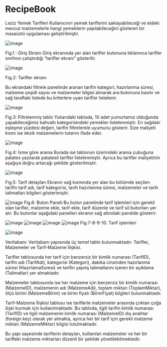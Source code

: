 # RecipeBook
 Leziz Yemek Tarifleri
Kullanıcının yemek tariflerini saklayabileceği ve eldeki mevcut malzemelerle hangi yemeklerin yapılabileceğini gösteren bir masaüstü uygulaması geliştirilmiştir. 

![image](https://github.com/user-attachments/assets/bc903cb7-0409-4629-be85-ff699045016f)

Fig.1 : Giriş Ekranı
Giriş ekranında yer alan tarifler butonuna tıklanınca tarifler sınıfının çalıştırdığı “tarifler ekranı” gösterilir.

![image](https://github.com/user-attachments/assets/4ca64145-e539-498b-a6a0-e220cf5aa21b)

Fig.2: Tarifler ekranı

Bu ekrandaki filtrele panelinde aranan tarifin kategori, hazırlanma süresi, malzeme çeşidi sayısı ve malzemeler bilgisi alınarak ara butonuna basılır ve sağ taraftaki listede bu kriterlere uyan tarifler listelenir.


![image](https://github.com/user-attachments/assets/7f0841da-76c8-4f7b-b011-83228089688b)

Fig.3: Filtrelenmiş tablo
Yukarıdaki tabloda, 10 adet yumurtamız olduğunda yapabileceğimiz kahvaltı kategorisindeki yemekler listelenmiştir. En sağdaki eşleşme yüzdesi değeri, tarifin filtrelerele uyumunu gösterir. Size maliyeti kısmı ise eksik malzemelerin tutarını ifade eder. 

![image](https://github.com/user-attachments/assets/a90f4c1f-b5d4-4590-b2f3-e7d3246b659c)

Fig.4: İsme göre arama
Burada ise tablonun üzerindeki arama çubuğuna patates yazılarak patatesli tarifler listelenmiştir. Ayrıca bu tarifler maliyetinin aşağıya doğru artacağı şekilde gösterilmiştir.

![image](https://github.com/user-attachments/assets/9575f392-c3bc-4195-a4e6-3e779b83e016)

Fig.5: Tarif detayları
Ekranın sağ kısmında yer alan bu bölümde seçilen tarifin tarif adı, tarif kategorisi, tarih hazırlanma süresi, malzemeler ve tarih talimatları bilgileri gösterimiştir.

![image](https://github.com/user-attachments/assets/cd6d082b-ee18-475c-bfdf-073165de6f3e)
Fig.6: Buton Paneli
Bu buton panelinde tarif işlemleri için gerekli olan tarifler, malzeme ekle, tarif ekle, tarif düzenle ve tarif sil butonları yer alır. Bu butonlar aşağıdaki panelleri ekranın sağ altındaki panelde gösterir:


![image](https://github.com/user-attachments/assets/14f52493-2db0-4055-926a-20fadfe3397b)
![image](https://github.com/user-attachments/assets/29d14008-7b1c-4c02-8ea6-cc8970620fea)
![image](https://github.com/user-attachments/assets/528dd7bf-87e0-46ae-9277-ab5be79aa497)
![image](https://github.com/user-attachments/assets/9b82bac1-c958-4c36-b537-2b985996bb40)
Fig.7-8-9-10. Tarif işlemleri

![image](https://github.com/user-attachments/assets/56a42958-f499-486a-8f6a-8f1974c385ab)

Veritabanı:
Veritabanı yapısında üç temel tablo bulunmaktadır: Tarifler, Malzemeler ve Tarif-Malzeme İlişkisi. 

Tarifler tablosunda her tarif için benzersiz bir kimlik numarası (TarifID), tarifin adı (TarifAdi), kategorisi (Kategori), dakika cinsinden hazırlanma süresi (HazırlamaSuresi) ve tarifin yapılış talimatlarını içeren bir açıklama (Talimatlar) yer almaktadır. 

Malzemeler tablosunda ise her malzeme için benzersiz bir kimlik numarası (MalzemeID), malzemenin adı (MalzemeAdi), toplam miktarı (ToplamMiktar), ölçü birimi (MalzemeBirim) ve birim fiyatı (BirimFiyat) bilgileri bulunmaktadır. 

Tarif-Malzeme İlişkisi tablosu ise tariflerle malzemeler arasında çoktan çoğa ilişki kurmak için kullanılmaktadır. Bu tabloda, ilgili tarifin kimlik numarası (TarifID) ve ilgili malzemenin kimlik numarası (MalzemeID) dış anahtar (foreign key) olarak yer almakta, ayrıca her bir tarif için gerekli malzeme miktarı (MalzemeMiktar) bilgisi tutulmaktadır. 

Bu yapı sayesinde tariflerin detayları, kullanılan malzemeler ve her bir tarifteki malzeme miktarları düzenli bir şekilde yönetilebilmektedir.


